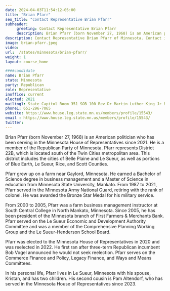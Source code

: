```yaml
---
date: 2024-04-03T11:54:12-05:00
title: "Brian Pfarr"
seo_title: "contact Representative Brian Pfarr"
subheader:
     greeting: Contact Representative Brian Pfarr
     description: Brian Pfarr (born November 27, 1968) is an American politician who has been serving in the Minnesota House of Representatives since 2021. He is a member of the Republican Party of Minnesota. Pfarr represents District 22B, which is located south of the Twin Cities metropolitan area.
description: Contact Representative Brian Pfarr of Minnesota. Contact information for Brian Pfarr includes email address, phone number, and mailing address.
image: brian-pfarr.jpeg
video:
url:  /states/minnesota/brian-pfarr/
weight: 1
layout: course_home

####candidate
name: Brian Pfarr
state: Minnesota
party: Republican
role: Representative
inoffice: current
elected: 2021
mailing1: State Capitol Room 351 SOB 100 Rev Dr Martin Luther King Jr Blvd St. Paul, MN 55155-1298
phone1: 651-296-7065
website: https://www.house.leg.state.mn.us/members/profile/15543/
email : https://www.house.leg.state.mn.us/members/profile/15543/
twitter:
---
```


Brian Pfarr (born November 27, 1968) is an American politician who has been serving in the Minnesota House of Representatives since 2021. He is a member of the Republican Party of Minnesota. Pfarr represents District 22B, which is located south of the Twin Cities metropolitan area. This district includes the cities of Belle Plaine and Le Sueur, as well as portions of Blue Earth, Le Sueur, Rice, and Scott Counties.

Pfarr grew up on a farm near Gaylord, Minnesota. He earned a Bachelor of Science degree in business management and a Master of Science in education from Minnesota State University, Mankato. From 1987 to 2021, Pfarr served in the Minnesota Army National Guard, retiring with the rank of colonel. He was awarded the Bronze Star Medal for his military service.

From 2000 to 2005, Pfarr was a farm business management instructor at South Central College in North Mankato, Minnesota. Since 2005, he has been president of the Minnesota branch of First Farmers & Merchants Bank. Pfarr served on the Le Sueur Economic and Development Authority Committee and was a member of the Comprehensive Planning Working Group and the Le Sueur-Henderson School Board.

Pfarr was elected to the Minnesota House of Representatives in 2020 and was reelected in 2022. He first ran after three-term Republican incumbent Bob Vogel announced he would not seek reelection. Pfarr serves on the Commerce Finance and Policy, Legacy Finance, and Ways and Means Committees.

In his personal life, Pfarr lives in Le Sueur, Minnesota with his spouse, Kristan, and has two children. His second cousin is Pam Altendorf, who has served in the Minnesota House of Representatives since 2023.
